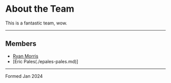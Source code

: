 # About the Team

This is a fantastic team, wow. 

---

## Members

* [Ryan Morris](./ryan-morris.md)
* [Eric Pales(./epales-pales.md)]

---

Formed Jan 2024